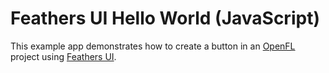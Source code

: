 # Feathers UI Hello World (JavaScript)

This example app demonstrates how to create a button in an [OpenFL](https://openfl.org/) project using [Feathers UI](https://feathersui.com/).
